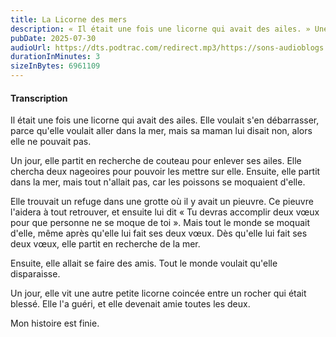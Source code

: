 ```yaml
---
title: La Licorne des mers
description: « Il était une fois une licorne qui avait des ailes. » Une histoire imaginée et racontée par Justine.
pubDate: 2025-07-30
audioUrl: https://dts.podtrac.com/redirect.mp3/https://sons-audioblogs.arte.tv/audioblogs/v2/sons/258125/258445/podcast_258445_dXf6l.mp3
durationInMinutes: 3
sizeInBytes: 6961109
---
```


#### Transcription

Il était une fois une licorne qui avait des ailes. Elle voulait s'en débarrasser, parce qu'elle voulait aller dans la
mer, mais sa maman lui disait non, alors elle ne pouvait pas.

Un jour, elle partit en recherche de couteau pour enlever ses ailes. Elle chercha deux nageoires pour pouvoir les mettre
sur elle. Ensuite, elle partit dans la mer, mais tout n'allait pas, car les poissons se moquaient d'elle.

Elle trouvait un refuge dans une grotte où il y avait un pieuvre. Ce pieuvre l'aidera à tout retrouver, et ensuite lui
dit « Tu devras accomplir deux vœux pour que personne ne se moque de toi ». Mais tout le monde se moquait d'elle, même
après qu'elle lui fait ses deux vœux. Dès qu'elle lui fait ses deux vœux, elle partit en recherche de la mer.

Ensuite, elle allait se faire des amis. Tout le monde voulait qu'elle disparaisse.

Un jour, elle vit une autre petite licorne coincée entre un rocher qui était blessé. Elle l'a guéri, et elle devenait
amie toutes les deux.

Mon histoire est finie.
